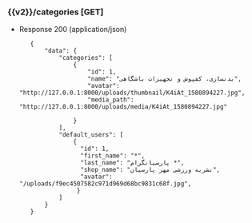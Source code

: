 ### {{v2}}/categories [GET]
        
+ Response 200 (application/json)

         {
             "data": {
                 "categories": [
                     {
                         "id": 1,
                         "name": "بدنسازی، کفپوش و تجهیزات باشگاهی",
                         "avatar": "http://127.0.0.1:8000/uploads/thumbnail/K4iAt_1580894227.jpg",
                         "media_path": "http://127.0.0.1:8000/uploads/media/K4iAt_1580894227.jpg"
                    
                     }
                 ],
                 "default_users": [
                     {
                       "id": 1,
                       "first_name": "*",
                       "last_name": "پارسیانگرام *",
                       "shop_name": "نشریه ورزشی مهر پارسیان",
                       "avatar": "/uploads/f9ec4507582c971d969d68bc9831c68f.jpg",
                      }
                 ]
             }
         }
